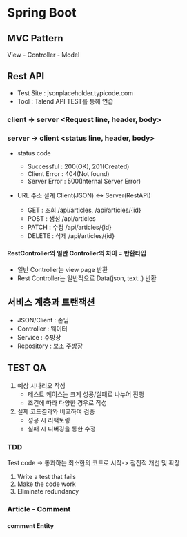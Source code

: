 # Spring Boot
## MVC Pattern
View - Controller - Model

## Rest API

- Test Site : jsonplaceholder.typicode.com
- Tool : Talend API TEST를 통해 연습

### client -> server <Request line, header, body>

### server -> client <status line, header, body>

- status code
  - Successful : 200(OK), 201(Created)
  - Client Error : 404(Not found)
  - Server Error : 500(Internal Server Error)

- URL 주소 설계 Client(JSON) <-> Server(RestAPI)
  - GET : 조회 /api/articles, /api/articles/{id}
  - POST : 생성 /api/articles
  - PATCH : 수정 /api/articles/{id}
  - DELETE : 삭제 /api/articles/{id}


#### RestController와 일반 Controller의 차이 = 반환타입
- 일반 Controller는 view page 반환
- Rest Controller는 일반적으로 Data(json, text..) 반환 


## 서비스 계층과 트랜잭션
- JSON/Client : 손님
- Controller : 웨이터
- Service : 주방장
- Repository : 보조 주방장


## TEST QA
1. 예상 시나리오 작성
   - 테스트 케이스는 크게 성공/실패로 나누어 진행
   - 조건에 따라 다양한 경우로 작성
2. 실제 코드결과와 비교하여 검증
   - 성공 시 리팩토링
   - 실패 시 디버깅을 통한 수정

### TDD
Test code -> 통과하는 최소한의 코드로 시작-> 점진적 개선 및 확장
1. Write a test that fails
2. Make the code work
3. Eliminate redundancy

### Article - Comment
#### comment Entity